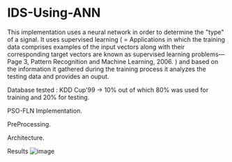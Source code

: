 # IDS-Using-ANN
This implementation  uses a neural network in order to determine the "type" of a signal. It uses supervised learning  ( = Applications in which the training data comprises examples of the input vectors along with their corresponding target vectors are known as supervised learning problems— Page 3, Pattern Recognition and Machine Learning, 2006. ) and based on the information it gathered during the training process it analyzes the testing data and provides an ouput.

Database tested : KDD Cup'99 -> 10% out of which 80% was used for training and 20% for testing.

PSO-FLN Implementation.

PreProcessing.

Architecture.

Results
![image](https://user-images.githubusercontent.com/118728873/212891953-cd142470-ea16-4f7a-b928-c19c268f1f9f.png)
